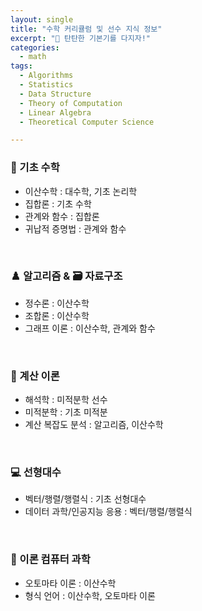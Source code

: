 ```yaml
---
layout: single
title: "수학 커리큘럼 및 선수 지식 정보"
excerpt: "💪 탄탄한 기본기를 다지자!"
categories:
  - math
tags:
  - Algorithms
  - Statistics
  - Data Structure
  - Theory of Computation
  - Linear Algebra
  - Theoretical Computer Science

---
```

### 🐣 기초 수학 
* 이산수학 : 대수학, 기초 논리학
* 집합론 : 기초 수학
* 관계와 함수 : 집합론
* 귀납적 증명법 : 관계와 함수
<br>

### ♟️ 알고리즘 & 🗃 자료구조
* 정수론 : 이산수학
* 조합론 : 이산수학
* 그래프 이론 : 이산수학, 관계와 함수
<br>

### 🧮 계산 이론
* 해석학 : 미적분학 선수
* 미적분학 : 기초 미적분
* 계산 복잡도 분석 : 알고리즘, 이산수학
<br>

### 💻 선형대수
* 벡터/행렬/행렬식 : 기초 선형대수
* 데이터 과학/인공지능 응용 : 벡터/행렬/행렬식
<br>

### 🤖 이론 컴퓨터 과학
* 오토마타 이론 : 이산수학
* 형식 언어 : 이산수학, 오토마타 이론

